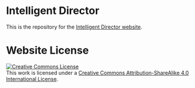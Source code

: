 # Intelligent Director

This is the repository for the [Intelligent Director website](https://sixiaozheng.github.io/IntelligentDirector/).

<!-- If you find Intelligent Director useful for your work please cite:
```
@inproceedings
``` -->

# Website License
<a rel="license" href="http://creativecommons.org/licenses/by-sa/4.0/"><img alt="Creative Commons License" style="border-width:0" src="https://i.creativecommons.org/l/by-sa/4.0/88x31.png" /></a><br />This work is licensed under a <a rel="license" href="http://creativecommons.org/licenses/by-sa/4.0/">Creative Commons Attribution-ShareAlike 4.0 International License</a>.